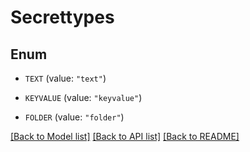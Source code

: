 # Secrettypes

## Enum


* `TEXT` (value: `"text"`)

* `KEYVALUE` (value: `"keyvalue"`)

* `FOLDER` (value: `"folder"`)


[[Back to Model list]](../README.md#documentation-for-models) [[Back to API list]](../README.md#documentation-for-api-endpoints) [[Back to README]](../README.md)


